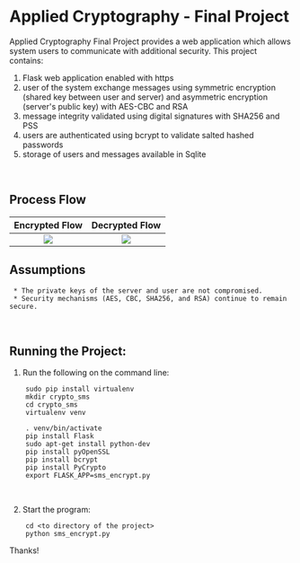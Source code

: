 # Applied Cryptography - Final Project

  Applied Cryptography Final Project provides a web application which allows system users to communicate with additional security.  This project contains:
  1) Flask web application enabled with https
  2) user of the system exchange messages using symmetric encryption (shared key between user and server) and asymmetric encryption (server's public key) with AES-CBC and RSA
  3) message integrity validated using digital signatures with SHA256 and PSS
  4) users are authenticated using bcrypt to validate salted hashed passwords
  5) storage of users and messages available in Sqlite
<BR>


## Process Flow
Encrypted Flow             |  Decrypted Flow
:-------------------------:|:-------------------------:
![](https://raw.githubusercontent.com/ceinfo/AppliedCryptography-FinalProject/master/images/cryptoFinalEncryptFlow.png)  |  ![](https://raw.githubusercontent.com/ceinfo/AppliedCryptography-FinalProject/master/images/cryptoFinalDecryptFlow.png) 


## Assumptions
```
 * The private keys of the server and user are not compromised.
 * Security mechanisms (AES, CBC, SHA256, and RSA) continue to remain secure.
```
<BR>

## Running the Project:
1) Run the following on the command line:
```
	sudo pip install virtualenv
	mkdir crypto_sms
	cd crypto_sms
	virtualenv venv
	
	. venv/bin/activate
	pip install Flask
	sudo apt-get install python-dev	
	pip install pyOpenSSL
	pip install bcrypt
	pip install PyCrypto
	export FLASK_APP=sms_encrypt.py
```
<BR>

2) Start the program:
```
	cd <to directory of the project>
	python sms_encrypt.py
```

Thanks!
